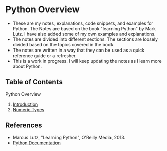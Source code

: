 # Python Overview

- These are my notes, explanations, code snippets, and examples for Python. The Notes are based on the book "learning Python" by Mark Lutz. I have also added some of my own examples and explanations.
- The notes are divided into different sections. The sections are loosely divided based on the topics covered in the book.
- The notes are written in a way that they can be used as a quick reference guide or a refresher.
- This is a work in progress. I will keep updating the notes as I learn more about Python.

## Table of Contents

Python Overview

1. [Introduction](Basics%20and%20Introduction/Introduction.md)
2. [Numeric Types](Numeric%20Types/Numeric%20Types.md)


## References
- Marcus Lutz, "Learning Python", O'Reilly Media, 2013.
- [Python Documentation](https://docs.python.org/3/)
